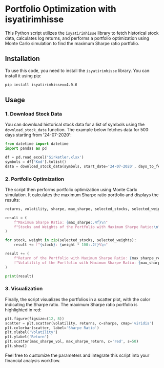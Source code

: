 # Portfolio Optimization with isyatirimhisse

This Python script utilizes the `isyatirimhisse` library to fetch historical stock data, calculates log returns, and performs a portfolio optimization using Monte Carlo simulation to find the maximum Sharpe ratio portfolio.

## Installation

To use this code, you need to install the `isyatirimhisse` library. You can install it using pip:

```bash
pip install isyatirimhisse==4.0.0
```

## Usage

### 1. Download Stock Data

You can download historical stock data for a list of symbols using the `download_stock_data` function. The example below fetches data for 500 days starting from '24-07-2020':

```python
from datetime import datetime
import pandas as pd

df = pd.read_excel('Sirketler.xlsx')
symbols = df['Kod'].tolist()
data = download_stock_data(symbols, start_date='24-07-2020', days_to_fetch=500)
```

### 2. Portfolio Optimization

The script then performs portfolio optimization using Monte Carlo simulation. It calculates the maximum Sharpe ratio portfolio and displays the results:

```python
returns, volatility, sharpe, max_sharpe, selected_stocks, selected_weights, max_sharpe_return, max_sharpe_vol = optimize_portfolio(log_returns, days=252)

result = (
    f"Maximum Sharpe Ratio: {max_sharpe:.4f}\n"
    f"Stocks and Weights of the Portfolio with Maximum Sharpe Ratio:\n"
)

for stock, weight in zip(selected_stocks, selected_weights):
    result += f"{stock}: {weight * 100:.2f}%\n"

result += (
    f"Return of the Portfolio with Maximum Sharpe Ratio: {max_sharpe_return * 100:.2f}%\n"
    f"Volatility of the Portfolio with Maximum Sharpe Ratio: {max_sharpe_vol * 100:.2f}%"
)

print(result)
```

### 3. Visualization

Finally, the script visualizes the portfolios in a scatter plot, with the color indicating the Sharpe ratio. The maximum Sharpe ratio portfolio is highlighted in red:

```python
plt.figure(figsize=(12, 8))
scatter = plt.scatter(volatility, returns, c=sharpe, cmap='viridis')
plt.colorbar(scatter, label='Sharpe Ratio')
plt.xlabel('Volatility')
plt.ylabel('Return')
plt.scatter(max_sharpe_vol, max_sharpe_return, c='red', s=50)
plt.show()
```

Feel free to customize the parameters and integrate this script into your financial analysis workflow.
